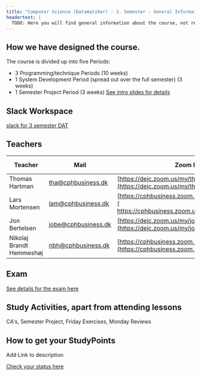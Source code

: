 ```yaml
---
title: "Computer Science (Datamatiker) - 3. Semester - General Information"
headertext: |
  TODO: Here you will find general information about the course, not related to individual flows/weeks
---
```


## How we have designed the course.

The course is divided up into five Periods:

- 3 Programming/technique Periods (10 weeks)
- 1 System Development Period (spread out over the full semester) (3 weeks)
- 1 Semester Project Period (3 weeks)
  <!--BEGIN slides ##-->
  [See intro slides for details](https://docs.google.com/presentation/d/14v_H3mTtu1iKenP62-FEhNcAQHwTM0UjSTv_kuX_gjI/edit?usp=sharing)
  <!--END slides ##-->

## Slack Workspace
[slack for 3 semester DAT](https://3semspring2020.slack.com)

## Teachers

| Teacher        | Mail                | Zoom Id                                                                          | Snippet-file                                                                                                |
| -------------- | ------------------- | -------------------------------------------------------------------------------- | ----------------------------------------------------------------------------------------------------------- |
| Thomas Hartman | tha@cphbusiness.dk  | [https://deic.zoom.us/my/thomashartmann](https://deic.zoom.us/my/thomashartmann) | -                                                                                                           |
| Lars Mortensen | lam@cphbusiness.dk  | [https://cphbusiness.zoom.us/my/larsmortensen]( https://cphbusiness.zoom.us/my/larsmortensen)   | [snippet](https://docs.google.com/document/d/1s-Uczqyj0AQG1Kc2pD43M-xr9en3DvPUxRv0rX27u0I/edit?usp=sharing) |
| Jon Bertelsen  | jobe@cphbusiness.dk | [https://deic.zoom.us/my/jonbertelsen](https://deic.zoom.us/my/jonbertelsen)     | - |
| Nikolaj Brandt Hemmeshøj  | nbh@cphbusiness.dk | [https://cphbusiness.zoom.us/my/nikolajh](https://cphbusiness.zoom.us/my/nikolajh)     | - |   



## Exam

[See details for the exam here](https://docs.google.com/document/d/10ZphoI7YLiBDuBiFvh8dsWHdKbC1Ra4k7nKxIsCEZWM/edit?usp=sharing)

## Study Activities, apart from attending lessons

CA's, Semester Project, Friday Exercises, Monday Reviews

## How to get your StudyPoints

Add Link to description

[Check your status here](https://studypoints.info)
